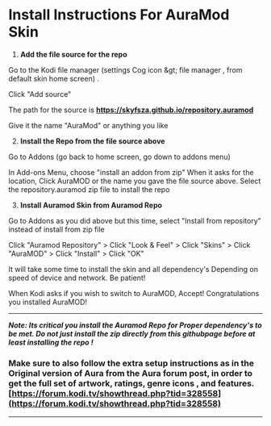 # Install Instructions For AuraMod Skin

1. **Add the file source for the repo**

Go to the Kodi file manager (settings Cog icon \&gt; file manager , from default skin home screen) .

Click &quot;Add source&quot;

The path for the source is **https://skyfsza.github.io/repository.auramod**

Give it the name "AuraMod" or anything you like

2. **Install the Repo from the file source above**

Go to Addons (go back to home screen, go down to addons menu)

In Add-ons Menu, choose &quot;install an addon from zip&quot; When it asks for the location, Click AuraMOD or the name you gave the file source above.  Select the repository.auramod zip file to install the repo

3. **Install Auramod Skin from Auramod Repo**

Go to Addons as you did above but this time, select &quot;Install from repository&quot; instead of install from zip file

Click &quot;Auramod Repository" &gt; Click &quot;Look &amp; Feel&quot;  > Click &quot;Skins" > Click &quot;AuraMOD&quot; >  Click "Install" >    Click &quot;OK&quot;

It will take some time to install the skin and all dependency&#39;s Depending on speed of device and network. Be patient!

When Kodi asks if you wish to switch to AuraMOD, Accept!  Congratulations you installed AuraMOD!

-------
 **_Note: Its critical you install the Auramod Repo for Proper dependency&#39;s to be met. Do not just install the zip directly from this githubpage before at least installing the repo !_**



###    Make sure to also follow the  extra setup instructions as in the Original version of Aura   from the  Aura forum post, in order to get the full set of artwork, ratings, genre icons ,  and features.  [https://forum.kodi.tv/showthread.php?tid=328558](https://forum.kodi.tv/showthread.php?tid=328558)  

---


